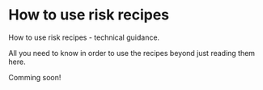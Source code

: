 How to use risk recipes
=======================

How to use risk recipes - technical guidance.

All you need to know in order to use the recipes beyond just reading them here.

Comming soon!